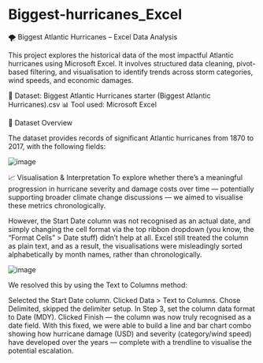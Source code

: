 # Biggest-hurricanes_Excel

🌪️ Biggest Atlantic Hurricanes – Excel Data Analysis

This project explores the historical data of the most impactful Atlantic hurricanes using Microsoft Excel. It involves structured data cleaning, pivot-based filtering, and visualisation to identify trends across storm categories, wind speeds, and economic damages.

📂 Dataset: Biggest Atlantic Hurricanes starter (Biggest Atlantic Hurricanes).csv
📊 Tool used: Microsoft Excel

📁 Dataset Overview

The dataset provides records of significant Atlantic hurricanes from 1870 to 2017, with the following fields:

![image](https://github.com/user-attachments/assets/f60ecaaf-327a-45c7-b7ef-d48f7b4a09d3)


📈 Visualisation & Interpretation
To explore whether there’s a meaningful progression in hurricane severity and damage costs over time — potentially supporting broader climate change discussions — we aimed to visualise these metrics chronologically.

However, the Start Date column was not recognised as an actual date, and simply changing the cell format via the top ribbon dropdown (you know, the “Format Cells” > Date stuff) didn’t help at all. Excel still treated the column as plain text, and as a result, the visualisations were misleadingly sorted alphabetically by month names, rather than chronologically.

![image](https://github.com/user-attachments/assets/200f59d3-70b1-4e60-ab7f-83c1604bd6aa)

We resolved this by using the Text to Columns method:

Selected the Start Date column.
Clicked Data > Text to Columns.
Chose Delimited, skipped the delimiter setup.
In Step 3, set the column data format to Date (MDY).
Clicked Finish — the column was now truly recognised as a date field.
With this fixed, we were able to build a line and bar chart combo showing how hurricane damage (USD) and severity (category/wind speed) have developed over the years — complete with a trendline to visualise the potential escalation.




